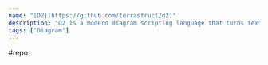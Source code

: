 ```yaml
---
name: "[D2](https://github.com/terrastruct/d2)"
description: "D2 is a modern diagram scripting language that turns text to diagrams."
tags: ["Diagram"]
---
```

#repo